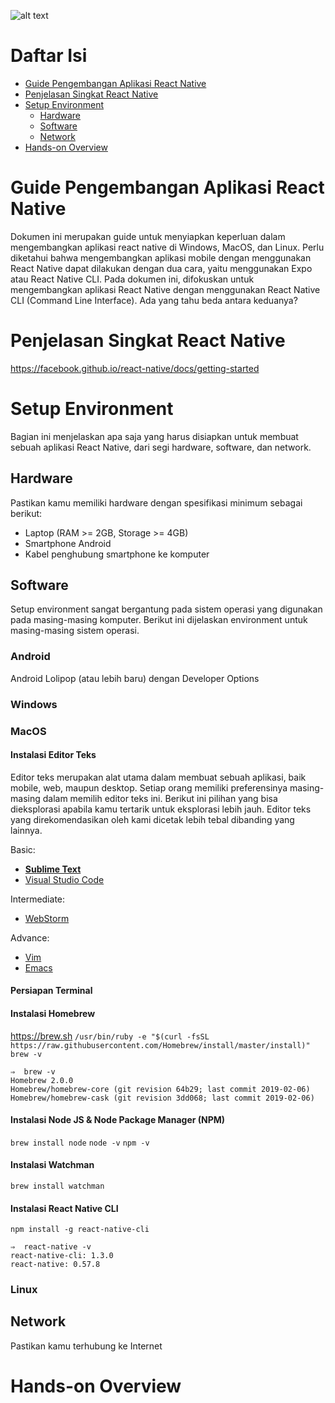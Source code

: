 ![alt text][tllogo]

Daftar Isi
=====================
* [Guide Pengembangan Aplikasi React Native](#guide-pengembangan-aplikasi-react-native)
* [Penjelasan Singkat React Native](#penjelasan-singkat-react-native)
* [Setup Environment](#setup-environment)
    * [Hardware](#hardware)
    * [Software](#software)
    * [Network](#network)
* [Hands-on Overview](#hands-on-overview)

# Guide Pengembangan Aplikasi React Native

Dokumen ini merupakan guide untuk menyiapkan keperluan dalam mengembangkan aplikasi react native di Windows, MacOS, dan Linux. Perlu diketahui bahwa mengembangkan aplikasi mobile dengan menggunakan React Native dapat dilakukan dengan dua cara, yaitu menggunakan Expo atau React Native CLI. Pada dokumen ini, difokuskan untuk mengembangkan aplikasi React Native dengan menggunakan React Native CLI (Command Line Interface). Ada yang tahu beda antara keduanya?

# Penjelasan Singkat React Native

https://facebook.github.io/react-native/docs/getting-started

# Setup Environment

Bagian ini menjelaskan apa saja yang harus disiapkan untuk membuat sebuah aplikasi React Native, dari segi hardware, software, dan network.

## Hardware

Pastikan kamu memiliki hardware dengan spesifikasi minimum sebagai berikut:

* Laptop (RAM >= 2GB, Storage >= 4GB)
* Smartphone Android
* Kabel penghubung smartphone ke komputer

## Software

Setup environment sangat bergantung pada sistem operasi yang digunakan pada masing-masing komputer. Berikut ini dijelaskan environment untuk masing-masing sistem operasi.

### Android

Android Lolipop (atau lebih baru) dengan Developer Options

### Windows

### MacOS

#### Instalasi Editor Teks
Editor teks merupakan alat utama dalam membuat sebuah aplikasi, baik mobile, web, maupun desktop. Setiap orang memiliki preferensinya masing-masing dalam memilih editor teks ini. Berikut ini pilihan yang bisa dieksplorasi apabila kamu tertarik untuk eksplorasi lebih jauh. Editor teks yang direkomendasikan oleh kami dicetak lebih tebal dibanding yang lainnya.

Basic:
* [**Sublime Text**](https://www.sublimetext.com)
* [Visual Studio Code](https://code.visualstudio.com)

Intermediate:
* [WebStorm](https://www.jetbrains.com/webstorm/)

Advance:
* [Vim](https://www.vim.org)
* [Emacs](https://www.gnu.org/software/emacs/)

#### Persiapan Terminal
#### Instalasi Homebrew
https://brew.sh
```/usr/bin/ruby -e "$(curl -fsSL https://raw.githubusercontent.com/Homebrew/install/master/install)"```
```brew -v```
```
⇒  brew -v
Homebrew 2.0.0
Homebrew/homebrew-core (git revision 64b29; last commit 2019-02-06)
Homebrew/homebrew-cask (git revision 3dd068; last commit 2019-02-06)
```
#### Instalasi Node JS & Node Package Manager (NPM)
```brew install node```
```node -v```
```npm -v```

#### Instalasi Watchman
```brew install watchman```

#### Instalasi React Native CLI
```npm install -g react-native-cli```
```
⇒  react-native -v
react-native-cli: 1.3.0
react-native: 0.57.8
```

### Linux

## Network
Pastikan kamu terhubung ke Internet

# Hands-on Overview

[tllogo]: https://i.imgur.com/hLjs5wq.png "techlab Logo"
